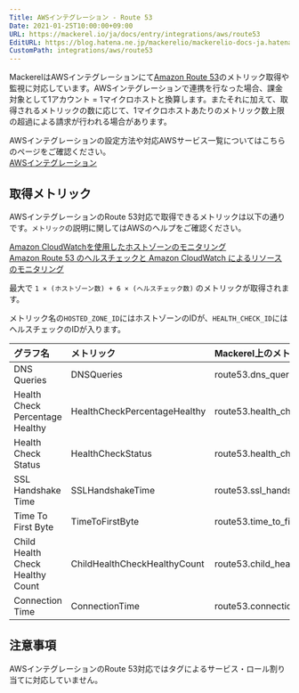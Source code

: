 ```yaml
---
Title: AWSインテグレーション - Route 53
Date: 2021-01-25T10:00:00+09:00
URL: https://mackerel.io/ja/docs/entry/integrations/aws/route53
EditURL: https://blog.hatena.ne.jp/mackerelio/mackerelio-docs-ja.hatenablog.mackerel.io/atom/entry/26006613686235471
CustomPath: integrations/aws/route53
---
```


MackerelはAWSインテグレーションにて<a href="https://aws.amazon.com/jp/route53/" target="_blank">Amazon Route 53</a>のメトリック取得や監視に対応しています。AWSインテグレーションで連携を行なった場合、課金対象として1アカウント = 1マイクロホストと換算します。またそれに加えて、取得されるメトリックの数に応じて、1マイクロホストあたりのメトリック数上限の超過による請求が行われる場合があります。

AWSインテグレーションの設定方法や対応AWSサービス一覧についてはこちらのページをご確認ください。<br>
<a href="https://mackerel.io/ja/docs/entry/integrations/aws">AWSインテグレーション</a>

## 取得メトリック
AWSインテグレーションのRoute 53対応で取得できるメトリックは以下の通りです。`メトリック`の説明に関してはAWSのヘルプをご確認ください。

<a href="https://docs.aws.amazon.com/ja_jp/Route53/latest/DeveloperGuide/monitoring-hosted-zones-with-cloudwatch.html" target="_blank">Amazon CloudWatchを使用したホストゾーンのモニタリング</a><br>
<a href="https://docs.aws.amazon.com/ja_jp/Route53/latest/DeveloperGuide/monitoring-cloudwatch.html" target="_blank">Amazon Route 53 のヘルスチェックと Amazon CloudWatch によるリソースのモニタリング</a>

最大で `1 × (ホストゾーン数) + 6 × (ヘルスチェック数)` のメトリックが取得されます。

メトリック名の`HOSTED_ZONE_ID`にはホストゾーンのIDが、`HEALTH_CHECK_ID`にはヘルスチェックのIDが入ります。

|グラフ名|メトリック|Mackerel上のメトリック名|単位|Statistics|
|:--|:--|:--|:--|:--|
|DNS Queries|DNSQueries|route53.dns_queries.HOSTED_ZONE_ID|integer|Sum|
|Health Check Percentage Healthy|HealthCheckPercentageHealthy|route53.health_check_percentage_healthy.HEALTH_CHECK_ID|float|Average|
|Health Check Status|HealthCheckStatus|route53.health_check_status.HEALTH_CHECK_ID|integer|Minimum|
|SSL Handshake Time|SSLHandshakeTime|route53.ssl_handshake_time.HEALTH_CHECK_ID|float|Average|
|Time To First Byte|TimeToFirstByte|route53.time_to_first_byte.HEALTH_CHECK_ID|float|Average|
|Child Health Check Healthy Count|ChildHealthCheckHealthyCount|route53.child_health_check_healthy_count.HEALTH_CHECK_ID|float|Average|
|Connection Time|ConnectionTime|route53.connection_time.HEALTH_CHECK_ID|float|Average|

<h2 id="notes">注意事項</h2>

AWSインテグレーションのRoute 53対応ではタグによるサービス・ロール割り当てに対応していません。
